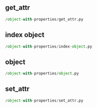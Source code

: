 
## get_attr
```python
/object-with-properties/get_attr.py
```


## index object
```python
/object-with-properties/index-object.py
```


## object
```python
/object-with-properties/object.py
```


## set_attr
```python
/object-with-properties/set_attr.py
```

